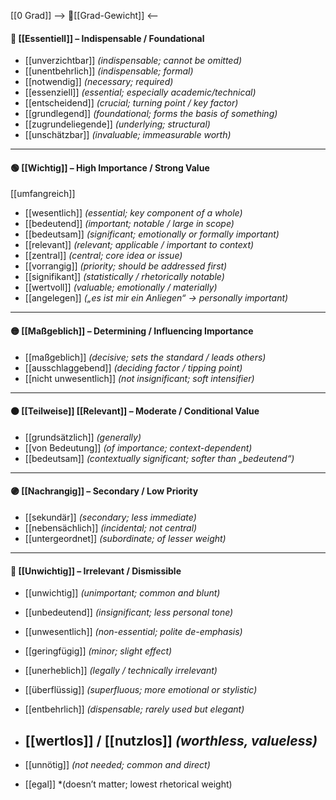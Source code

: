 [[0 Grad]]
--> 🧱[[Grad-Gewicht]] <--
#### 🧱 [[Essentiell]] – Indispensable / Foundational
- [[unverzichtbar]] *(indispensable; cannot be omitted)*
- [[unentbehrlich]] *(indispensable; formal)*
- [[notwendig]] *(necessary; required)*
- [[essenziell]] *(essential; especially academic/technical)*
- [[entscheidend]] *(crucial; turning point / key factor)*
- [[grundlegend]] *(foundational; forms the basis of something)*
- [[zugrundeliegende]] *(underlying; structural)*
- [[unschätzbar]] *(invaluable; immeasurable worth)*
---
#### 🟢 [[Wichtig]] – High Importance / Strong Value
[[umfangreich]]

- [[wesentlich]] *(essential; key component of a whole)*
- [[bedeutend]] *(important; notable / large in scope)*
- [[bedeutsam]] *(significant; emotionally or formally important)*
- [[relevant]] *(relevant; applicable / important to context)*
- [[zentral]] *(central; core idea or issue)*
- [[vorrangig]] *(priority; should be addressed first)*
- [[signifikant]] *(statistically / rhetorically notable)*
- [[wertvoll]] *(valuable; emotionally / materially)*
- [[angelegen]] *(„es ist mir ein Anliegen“ → personally important)*
---
#### 🟡 [[Maßgeblich]] – Determining / Influencing Importance

- [[maßgeblich]] *(decisive; sets the standard / leads others)*
- [[ausschlaggebend]] *(deciding factor / tipping point)*
- [[nicht unwesentlich]] *(not insignificant; soft intensifier)*
---
#### 🟠 [[Teilweise]] [[Relevant]] – Moderate / Conditional Value

- [[grundsätzlich]] *(generally)*
- [[von Bedeutung]] *(of importance; context-dependent)*
- [[bedeutsam]] *(contextually significant; softer than „bedeutend“)*
---
#### 🟣 [[Nachrangig]] – Secondary / Low Priority

- [[sekundär]] *(secondary; less immediate)*
- [[nebensächlich]] *(incidental; not central)*
- [[untergeordnet]] *(subordinate; of lesser weight)*
---
#### 🔴 [[Unwichtig]] – Irrelevant / Dismissible

- [[unwichtig]] *(unimportant; common and blunt)*
- [[unbedeutend]] *(insignificant; less personal tone)*
- [[unwesentlich]] *(non-essential; polite de-emphasis)*
- [[geringfügig]] *(minor; slight effect)*
- [[unerheblich]] *(legally / technically irrelevant)*
- [[überflüssig]] *(superfluous; more emotional or stylistic)*
- [[entbehrlich]] *(dispensable; rarely used but elegant)*
- [[wertlos]] / [[nutzlos]] *(worthless, valueless)*
  - 

- [[unnötig]] *(not needed; common and direct)*
- [[egal]] *(doesn’t matter; lowest rhetorical weight)